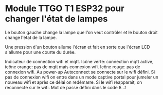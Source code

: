 # Module TTGO T1 ESP32 pour changer l'état de lampes

Le bouton gauche change la lampe que l'on veut contrôler et le bouton droit change l'état de la lampe.

Une pression d'un bouton allume l'écran et fait en sorte que l'écran LCD s'allume pour une courte du durée.

Indicateur de connection wifi et mqtt.  Icône verte: connection mqtt active, icône orange: pas de mqtt mais 
connexion wfi.  Icône rouge: pas de connexion wifi.  Au power-up Autoconnect se connecte sur le wifi défini.
Si pas de connexion wifi on entre dans un mode captive portal pour jumeler un nouveau wifi et après ce délai
on redémarre.  Si le wifi réapparait, on reconnecte sur le wifi.  Mot de passe défini dans le code 8...1
